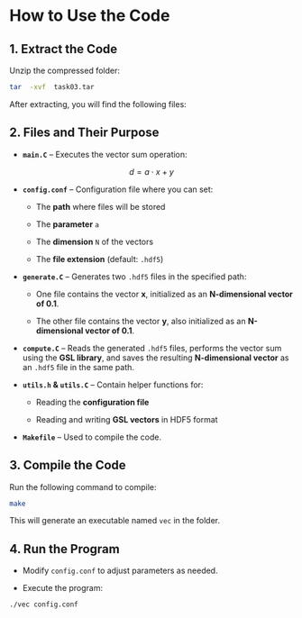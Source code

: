 # **How to Use the Code**


## **1. Extract the Code**

Unzip the compressed folder:

```bash
tar  -xvf  task03.tar
```

After extracting, you will find the following files:

## **2. Files and Their Purpose**

  

-  **`main.C`** – Executes the vector sum operation:

$$d = a \cdot x + y $$

 

-  **`config.conf`** – Configuration file where you can set:

	- The **path** where files will be stored

	- The **parameter**  `a`

	- The **dimension**  `N` of the vectors

	- The **file extension** (default: `.hdf5`)

  

-  **`generate.C`** – Generates two `.hdf5` files in the specified path:

	- One file contains the vector **x**, initialized as an **N-dimensional vector of 0.1**.

	- The other file contains the vector **y**, also initialized as an **N-dimensional vector of 0.1**.

  

-  **`compute.C`** – Reads the generated `.hdf5` files, performs the vector sum using the **GSL library**, and saves the resulting **N-dimensional vector** as an `.hdf5` file in the same path.

  

-  **`utils.h` & `utils.C`** – Contain helper functions for:

	- Reading the **configuration file**

	- Reading and writing **GSL vectors** in HDF5 format

  

-  **`Makefile`** – Used to compile the code.

  

## **3. Compile the Code**

Run the following command to compile:

```bash
make
```

This will generate an executable named `vec` in the folder.

  

## **4. Run the Program**

  

- Modify `config.conf` to adjust parameters as needed.

  

- Execute the program:

```bash
./vec config.conf
```
